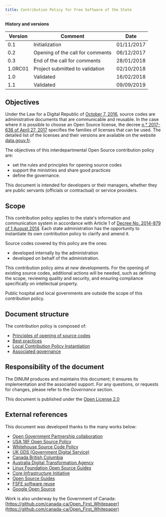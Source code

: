 ```yaml
---
title: Contribution Policy for Free Software of the State
---
```


__History and versions__

| Version | Comment                          | Date       |
|---------|----------------------------------|------------|
| 0.1     | Initialization                   | 01/11/2017 |
| 0.2     | Opening of the call for comments | 06/12/2017 |
| 0.3     | End of the call for comments     | 28/01/2018 |
| 1.0RC01 | Project submitted to validation  | 02/10/2018 |
| 1.0     | Validated                        | 16/02/2018 |
| 1.1     | Validated                        | 09/09/2019 |

## Objectives

Under the Law for a Digital Republic of [October 7, 2016][LoiRepNum link], source codes are administrative documents that are communicable and reusable. In the case where it is possible to choose an Open Source license, the decree [n ° 2017-638 of April 27, 2017][DecretLicences link] specifies the families of licenses that can be used. The detailed list of the licenses and their versions are available on the website [data.gouv.fr][Licenses link].

The objectives of this interdepartmental Open Source contribution policy are:

 * set the rules and principles for opening source codes
 * support the ministries and share good practices
 * define the governance.

This document is intended for developers or their managers, whether they are public servants (officials
or contractual) or service providers.

## Scope

This contribution policy applies to the state's information and communication system in accordance with Article 1 of [Decree No. 2014-879 of 1 August 2014][DecretDINUM link]. Each state administration has the opportunity to instantiate its own contribution policy to clarify and amend it.

Source codes covered by this policy are the ones:

 * developed internally by the administration
 * developed on behalf of the administration.

This contribution policy aims at *new* developments. For the opening of existing source codes, additional actions will be needed, such as defining the scope, reviewing quality and security, and ensuring compliance specifically on intellectual property.

Public hospital and local governments are outside the scope of this contribution policy.

## Document structure

The contribution policy is composed of:

 * [Principles of opening of source codes](ouverture.en.md)
 * [Best practices](pratique.en.md)
 * [Local Contribution Policy Instantiation](instanciation.en.md)
 * [Associated governance](gouvernance.en.md)

## Responsibility of the document

The DINUM produces and maintains this document; it ensures its implementation and the associated support. For any questions, or requests for changes, please refer to the *Governance* section.

This document is published under the [Open License 2.0][LO link]

## External references

This document was developed thanks to the many works below:

 * [Open Government Partnership collaboration](https://github.com/DISIC/foss-contrib-policy-template)
 * [USA 18F Open Source Policy](https://github.com/18F/open-source-policy/blob/master/CONTRIBUTING.md)
 * [Whitehouse Source Code Policy](https://sourcecode.cio.gov)
 * [UK GDS (Government Digital Service)](http://gds-operations.github.io/guidelines/)
 * [Canada British Columbia](https://github.com/bcgov/BC-Policy-Framework-For-GitHub)
 * [Australia Digital Transformation Agency](https://www.dta.gov.au/standard/8-make-source-code-open/)
 * [Linux Foundation Open Source Guides](https://www.linuxfoundation.org/resources/open-source-guides/)
 * [Core Infrastructure Initiative](https://bestpractices.coreinfrastructure.org)
 * [Open Source Guides](https://opensource.guide)
 * [FSFE software reuse](https://reuse.software)
 * [Google Open Source](http://opensource.google.com)

Work is also underway by the Government of Canada: [https://github.com/canada-ca/Open_First_Whitepaper](https://github.com/canada-ca/Open_First_Whitepaper)



[Logo LO]: https://www.etalab.gouv.fr/wp-content/uploads/2011/10/licence-ouverte-open-licence.gif
[LO link]: https://github.com/DISIC/politique-de-contribution-open-source/raw/master/LICENSE.pdf
[LoiRepNum link]: https://www.legifrance.gouv.fr/affichTexte.do;jsessionid=6E9C9BD1F4AAF6E6FD525E8FE902A615.tplgfr26s_2?cidTexte=JORFTEXT000033202746&categorieLien=id
[DecretDINUM link]:  https://www.legifrance.gouv.fr/affichTexte.do;jsessionid=6E9C9BD1F4AAF6E6FD525E8FE902A615.tplgfr26s_2?cidTexte=JORFTEXT000029337021&idArticle=&dateTexte=20171101
[DecretLicences link]: https://www.legifrance.gouv.fr/affichTexte.do?cidTexte=JORFTEXT000034502557&categorieLien=id
[Licenses link]: https://www.data.gouv.fr/fr/licences
